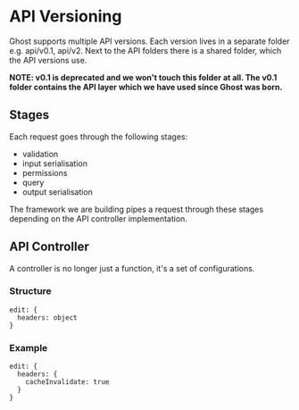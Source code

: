 # API Versioning

Ghost supports multiple API versions.
Each version lives in a separate folder e.g. api/v0.1, api/v2.
Next to the API folders there is a shared folder, which the API versions use.

**NOTE: v0.1 is deprecated and we won't touch this folder at all. The v0.1 folder 
contains the API layer which we have used since Ghost was born.**

## Stages

Each request goes through the following stages:

- validation
- input serialisation
- permissions
- query
- output serialisation

The framework we are building pipes a request through these stages depending on the API controller implementation.


## API Controller

A controller is no longer just a function, it's a set of configurations.

### Structure

```
edit: {
  headers: object
}
```

### Example


```
edit: {
  headers: {
    cacheInvalidate: true
  }
}
```
